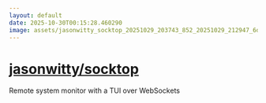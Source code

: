 ```yaml
---
layout: default
date: 2025-10-30T00:15:28.460290
image: assets/jasonwitty_socktop_20251029_203743_852_20251029_212947_6d94d9--20251029T223110690--cropped.png
---
```


# [jasonwitty/socktop](https://github.com/jasonwitty/socktop/)

Remote system monitor with a TUI over WebSockets
